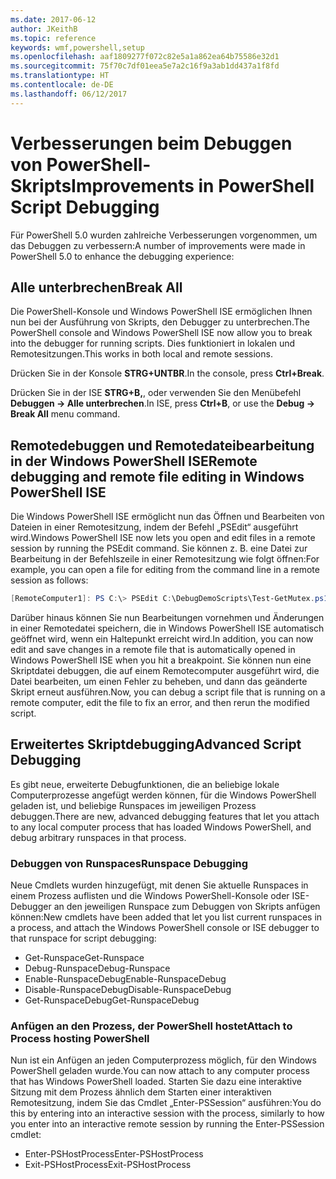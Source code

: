 ```yaml
---
ms.date: 2017-06-12
author: JKeithB
ms.topic: reference
keywords: wmf,powershell,setup
ms.openlocfilehash: aaf1809277f072c82e5a1a862ea64b75586e32d1
ms.sourcegitcommit: 75f70c7df01eea5e7a2c16f9a3ab1dd437a1f8fd
ms.translationtype: HT
ms.contentlocale: de-DE
ms.lasthandoff: 06/12/2017
---
```

# <a name="improvements-in-powershell-script-debugging"></a><span data-ttu-id="5049e-102">Verbesserungen beim Debuggen von PowerShell-Skripts</span><span class="sxs-lookup"><span data-stu-id="5049e-102">Improvements in PowerShell Script Debugging</span></span>

<span data-ttu-id="5049e-103">Für PowerShell 5.0 wurden zahlreiche Verbesserungen vorgenommen, um das Debuggen zu verbessern:</span><span class="sxs-lookup"><span data-stu-id="5049e-103">A number of improvements were made in PowerShell 5.0 to enhance the debugging experience:</span></span>

## <a name="break-all"></a><span data-ttu-id="5049e-104">Alle unterbrechen</span><span class="sxs-lookup"><span data-stu-id="5049e-104">Break All</span></span>

<span data-ttu-id="5049e-105">Die PowerShell-Konsole und Windows PowerShell ISE ermöglichen Ihnen nun bei der Ausführung von Skripts, den Debugger zu unterbrechen.</span><span class="sxs-lookup"><span data-stu-id="5049e-105">The PowerShell console and Windows PowerShell ISE now allow you to break into the debugger for running scripts.</span></span> <span data-ttu-id="5049e-106">Dies funktioniert in lokalen und Remotesitzungen.</span><span class="sxs-lookup"><span data-stu-id="5049e-106">This works in both local and remote sessions.</span></span>

<span data-ttu-id="5049e-107">Drücken Sie in der Konsole **STRG+UNTBR**.</span><span class="sxs-lookup"><span data-stu-id="5049e-107">In the console, press **Ctrl+Break**.</span></span>

<span data-ttu-id="5049e-108">Drücken Sie in der ISE **STRG+B,**, oder verwenden Sie den Menübefehl **Debuggen -> Alle unterbrechen**.</span><span class="sxs-lookup"><span data-stu-id="5049e-108">In ISE, press **Ctrl+B**, or use the **Debug -> Break All** menu command.</span></span>

## <a name="remote-debugging-and-remote-file-editing-in-windows-powershell-ise"></a><span data-ttu-id="5049e-109">Remotedebuggen und Remotedateibearbeitung in der Windows PowerShell ISE</span><span class="sxs-lookup"><span data-stu-id="5049e-109">Remote debugging and remote file editing in Windows PowerShell ISE</span></span>

<span data-ttu-id="5049e-110">Die Windows PowerShell ISE ermöglicht nun das Öffnen und Bearbeiten von Dateien in einer Remotesitzung, indem der Befehl „PSEdit“ ausgeführt wird.</span><span class="sxs-lookup"><span data-stu-id="5049e-110">Windows PowerShell ISE now lets you open and edit files in a remote session by running the PSEdit command.</span></span>
<span data-ttu-id="5049e-111">Sie können z. B. eine Datei zur Bearbeitung in der Befehlszeile in einer Remotesitzung wie folgt öffnen:</span><span class="sxs-lookup"><span data-stu-id="5049e-111">For example, you can open a file for editing from the command line in a remote session as follows:</span></span>

```powershell
[RemoteComputer1]: PS C:\> PSEdit C:\DebugDemoScripts\Test-GetMutex.ps1
```

<span data-ttu-id="5049e-112">Darüber hinaus können Sie nun Bearbeitungen vornehmen und Änderungen in einer Remotedatei speichern, die in Windows PowerShell ISE automatisch geöffnet wird, wenn ein Haltepunkt erreicht wird.</span><span class="sxs-lookup"><span data-stu-id="5049e-112">In addition, you can now edit and save changes in a remote file that is automatically opened in Windows PowerShell ISE when you hit a breakpoint.</span></span>
<span data-ttu-id="5049e-113">Sie können nun eine Skriptdatei debuggen, die auf einem Remotecomputer ausgeführt wird, die Datei bearbeiten, um einen Fehler zu beheben, und dann das geänderte Skript erneut ausführen.</span><span class="sxs-lookup"><span data-stu-id="5049e-113">Now, you can debug a script file that is running on a remote computer, edit the file to fix an error, and then rerun the modified script.</span></span>

## <a name="advanced-script-debugging"></a><span data-ttu-id="5049e-114">Erweitertes Skriptdebugging</span><span class="sxs-lookup"><span data-stu-id="5049e-114">Advanced Script Debugging</span></span>

<span data-ttu-id="5049e-115">Es gibt neue, erweiterte Debugfunktionen, die an beliebige lokale Computerprozesse angefügt werden können, für die Windows PowerShell geladen ist, und beliebige Runspaces im jeweiligen Prozess debuggen.</span><span class="sxs-lookup"><span data-stu-id="5049e-115">There are new, advanced debugging features that let you attach to any local computer process that has loaded Windows PowerShell, and debug arbitrary runspaces in that process.</span></span>

### <a name="runspace-debugging"></a><span data-ttu-id="5049e-116">Debuggen von Runspaces</span><span class="sxs-lookup"><span data-stu-id="5049e-116">Runspace Debugging</span></span>

<span data-ttu-id="5049e-117">Neue Cmdlets wurden hinzugefügt, mit denen Sie aktuelle Runspaces in einem Prozess auflisten und die Windows PowerShell-Konsole oder ISE-Debugger an den jeweiligen Runspace zum Debuggen von Skripts anfügen können:</span><span class="sxs-lookup"><span data-stu-id="5049e-117">New cmdlets have been added that let you list current runspaces in a process, and attach the Windows PowerShell console or ISE debugger to that runspace for script debugging:</span></span>

-   <span data-ttu-id="5049e-118">Get-Runspace</span><span class="sxs-lookup"><span data-stu-id="5049e-118">Get-Runspace</span></span>
-   <span data-ttu-id="5049e-119">Debug-Runspace</span><span class="sxs-lookup"><span data-stu-id="5049e-119">Debug-Runspace</span></span>
-   <span data-ttu-id="5049e-120">Enable-RunspaceDebug</span><span class="sxs-lookup"><span data-stu-id="5049e-120">Enable-RunspaceDebug</span></span>
-   <span data-ttu-id="5049e-121">Disable-RunspaceDebug</span><span class="sxs-lookup"><span data-stu-id="5049e-121">Disable-RunspaceDebug</span></span>
-   <span data-ttu-id="5049e-122">Get-RunspaceDebug</span><span class="sxs-lookup"><span data-stu-id="5049e-122">Get-RunspaceDebug</span></span>

### <a name="attach-to-process-hosting-powershell"></a><span data-ttu-id="5049e-123">Anfügen an den Prozess, der PowerShell hostet</span><span class="sxs-lookup"><span data-stu-id="5049e-123">Attach to Process hosting PowerShell</span></span>

<span data-ttu-id="5049e-124">Nun ist ein Anfügen an jeden Computerprozess möglich, für den Windows PowerShell geladen wurde.</span><span class="sxs-lookup"><span data-stu-id="5049e-124">You can now attach to any computer process that has Windows PowerShell loaded.</span></span> <span data-ttu-id="5049e-125">Starten Sie dazu eine interaktive Sitzung mit dem Prozess ähnlich dem Starten einer interaktiven Remotesitzung, indem Sie das Cmdlet „Enter-PSSession“ ausführen:</span><span class="sxs-lookup"><span data-stu-id="5049e-125">You do this by entering into an interactive session with the process, similarly to how you enter into an interactive remote session by running the Enter-PSSession cmdlet:</span></span>

-   <span data-ttu-id="5049e-126">Enter-PSHostProcess</span><span class="sxs-lookup"><span data-stu-id="5049e-126">Enter-PSHostProcess</span></span>
-   <span data-ttu-id="5049e-127">Exit-PSHostProcess</span><span class="sxs-lookup"><span data-stu-id="5049e-127">Exit-PSHostProcess</span></span>

